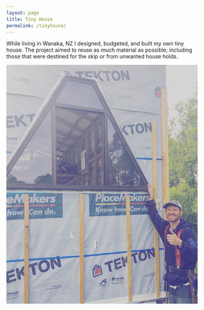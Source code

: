 ```yaml
---
layout: page
title: Tiny House
permalink: /tinyhouse/
---
```


While living in Wanaka, NZ I designed, budgeted, and built my own tiny house. The project aimed to reuse as much material as possible; including those that were destined for the skip or from unwanted house holds.

![Tiny House](/files/tinyhouse.jpg)
